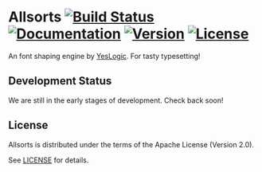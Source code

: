 # Allsorts [![Build Status](https://travis-ci.org/yeslogic/allsorts.svg)](https://travis-ci.org/yeslogic/allsorts) [![Documentation](https://docs.rs/allsorts/badge.svg)](https://docs.rs/allsorts) [![Version](https://img.shields.io/crates/v/allsorts.svg)](https://crates.io/crates/allsorts) [![License](https://img.shields.io/crates/l/allsorts.svg)](https://github.com/yeslogic/allsorts/blob/master/LICENSE)

An font shaping engine by [YesLogic](http://yeslogic.com/). For tasty typesetting!

## Development Status

We are still in the early stages of development. Check back soon!

## License

Allsorts is distributed under the terms of the Apache License (Version 2.0).

See [LICENSE](LICENSE) for details.
